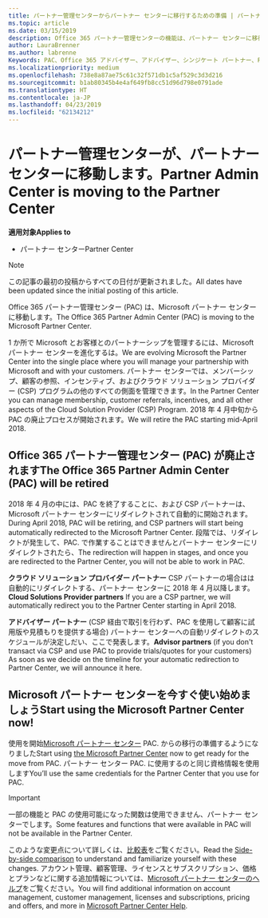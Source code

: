 ```yaml
---
title: パートナー管理センターからパートナー センターに移行するための準備 | パートナー センター
ms.topic: article
ms.date: 03/15/2019
description: Office 365 パートナー管理センターの機能は、パートナー センターに移行されます。
author: LauraBrenner
ms.author: labrenne
Keywords: PAC、Office 365 アドバイザー、アドバイザー、シンジケート パートナー、PAC をインベントリから削除、PAC をインベントリから削除
ms.localizationpriority: medium
ms.openlocfilehash: 738e8a87ae75c61c32f571db1c5af529c3d3d216
ms.sourcegitcommit: b1ab80345b4e4af649fb8cc51d96d798e0791ade
ms.translationtype: HT
ms.contentlocale: ja-JP
ms.lasthandoff: 04/23/2019
ms.locfileid: "62134212"
---
```

# <a name="partner-admin-center-is-moving-to-the-partner-center"></a><span data-ttu-id="8f4f9-104">パートナー管理センターが、パートナー センターに移動します。</span><span class="sxs-lookup"><span data-stu-id="8f4f9-104">Partner Admin Center is moving to the Partner Center</span></span>

<span data-ttu-id="8f4f9-105">**適用対象**</span><span class="sxs-lookup"><span data-stu-id="8f4f9-105">**Applies to**</span></span>

-  <span data-ttu-id="8f4f9-106">パートナー センター</span><span class="sxs-lookup"><span data-stu-id="8f4f9-106">Partner Center</span></span>

> [!NOTE]  
>  <span data-ttu-id="8f4f9-107">この記事の最初の投稿からすべての日付が更新されました。</span><span class="sxs-lookup"><span data-stu-id="8f4f9-107">All dates have been updated since the initial posting of this article.</span></span>

<span data-ttu-id="8f4f9-108">Office 365 パートナー管理センター (PAC) は、Microsoft パートナー センターに移動します。</span><span class="sxs-lookup"><span data-stu-id="8f4f9-108">The Office 365 Partner Admin Center (PAC) is moving to the Microsoft Partner Center.</span></span>

<span data-ttu-id="8f4f9-109">1 か所で Microsoft とお客様とのパートナーシップを管理するには、Microsoft パートナー センターを進化するは。</span><span class="sxs-lookup"><span data-stu-id="8f4f9-109">We are evolving Microsoft the Partner Center into the single place where you will manage your partnership with Microsoft and with your customers.</span></span> <span data-ttu-id="8f4f9-110">パートナー センターでは、メンバーシップ、顧客の参照、インセンティブ、およびクラウド ソリューション プロバイダー (CSP) プログラムの他のすべての側面を管理できます。</span><span class="sxs-lookup"><span data-stu-id="8f4f9-110">In the Partner Center you can manage membership, customer referrals, incentives, and all other aspects of the Cloud Solution Provider (CSP) Program.</span></span> <span data-ttu-id="8f4f9-111">2018 年 4 月中旬から PAC の廃止プロセスが開始されます。</span><span class="sxs-lookup"><span data-stu-id="8f4f9-111">We will retire the PAC starting mid-April 2018.</span></span>

## <a name="the-office-365-partner-admin-center-pac-will-be-retired"></a><span data-ttu-id="8f4f9-112">Office 365 パートナー管理センター (PAC) が廃止されます</span><span class="sxs-lookup"><span data-stu-id="8f4f9-112">The Office 365 Partner Admin Center (PAC) will be retired</span></span>

<span data-ttu-id="8f4f9-113">2018 年 4 月の中には、PAC を終了することに、および CSP パートナーは、Microsoft パートナー センターにリダイレクトされて自動的に開始されます。</span><span class="sxs-lookup"><span data-stu-id="8f4f9-113">During April 2018, PAC will be retiring, and CSP partners will start being automatically redirected to the Microsoft Partner Center.</span></span> <span data-ttu-id="8f4f9-114">段階では、リダイレクトが発生して、PAC. で作業することはできませんとパートナー センターにリダイレクトされたら、</span><span class="sxs-lookup"><span data-stu-id="8f4f9-114">The redirection will happen in stages, and once you are redirected to the Partner Center, you will not be able to work in PAC.</span></span> 

<span data-ttu-id="8f4f9-115">**クラウド ソリューション プロバイダー パートナー** CSP パートナーの場合はは自動的にリダイレクトする、パートナー センターに 2018 年 4 月以降します。</span><span class="sxs-lookup"><span data-stu-id="8f4f9-115">**Cloud Solutions Provider partners** If you are a CSP partner, we will automatically redirect you to the Partner Center starting in April 2018.</span></span> 

<span data-ttu-id="8f4f9-116">**アドバイザー パートナー** (CSP 経由で取引を行わず、PAC を使用して顧客に試用版や見積もりを提供する場合) パートナー センターへの自動リダイレクトのスケジュールが決定しだい、ここで発表します。</span><span class="sxs-lookup"><span data-stu-id="8f4f9-116">**Advisor partners** (if you don't transact via CSP and use PAC to provide trials/quotes for your customers) As soon as we decide on the timeline for your automatic redirection to Partner Center, we will announce it here.</span></span> 


## <a name="start-using-the-microsoft-partner-center-now"></a><span data-ttu-id="8f4f9-117">Microsoft パートナー センターを今すぐ使い始めましょう</span><span class="sxs-lookup"><span data-stu-id="8f4f9-117">Start using the Microsoft Partner Center now!</span></span>

<span data-ttu-id="8f4f9-118">使用を開始[Microsoft パートナー センター](https://partnercenter.microsoft.com/) PAC. からの移行の準備するようになりました</span><span class="sxs-lookup"><span data-stu-id="8f4f9-118">Start using [the Microsoft Partner Center](https://partnercenter.microsoft.com/)  now to get ready for the move from PAC.</span></span>  <span data-ttu-id="8f4f9-119">パートナー センター PAC. に使用するのと同じ資格情報を使用します</span><span class="sxs-lookup"><span data-stu-id="8f4f9-119">You’ll use the same credentials for the Partner Center that you use for PAC.</span></span> 

> [!IMPORTANT]  
> <span data-ttu-id="8f4f9-120">一部の機能と PAC の使用可能になった関数は使用できません、パートナー センターでします。</span><span class="sxs-lookup"><span data-stu-id="8f4f9-120">Some features and functions that were available in PAC will not be available in the Partner Center.</span></span>

 <span data-ttu-id="8f4f9-121">このような変更点について詳しくは、[比較表](moving-from-pac-to-pc.md)をご覧ください。</span><span class="sxs-lookup"><span data-stu-id="8f4f9-121">Read the [Side-by-side comparison](moving-from-pac-to-pc.md) to understand and familiarize yourself with these changes.</span></span>  <span data-ttu-id="8f4f9-122">アカウント管理、顧客管理、ライセンスとサブスクリプション、価格とプランなどに関する追加情報については、[Microsoft パートナー センターのヘルプ](https://partnercenter.microsoft.com/partner/help)をご覧ください。</span><span class="sxs-lookup"><span data-stu-id="8f4f9-122">You will find additional information on account management, customer management, licenses and subscriptions, pricing and offers, and more in [Microsoft Partner Center Help](https://partnercenter.microsoft.com/partner/help).</span></span>

 